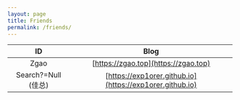 ```yaml
---
layout: page
title: Friends
permalink: /friends/
---
```



| ID | Blog |
| :----: | :-----: |
| Zgao   | [https://zgao.top](https://zgao.top) |
| Search?=Null (佳总) | [https://exp1orer.github.io](https://exp1orer.github.io) |
